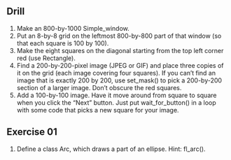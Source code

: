 ## Drill
1. Make an 800-by-1000 Simple_window.
1. Put an 8-by-8 grid on the leftmost 800-by-800 part of that window (so that each square is 100 by 100).
1. Make the eight squares on the diagonal starting from the top left corner red (use Rectangle).
1. Find a 200-by-200-pixel image (JPEG or GIF) and place three copies of it on the grid (each image covering four squares). If you can’t find an image that is exactly 200 by 200, use set_mask() to pick a 200-by-200 section of a larger image. Don’t obscure the red squares.
1. Add a 100-by-100 image. Have it move around from square to square when you click the “Next” button. Just put wait_for_button() in a loop with some code that picks a new square for your image.

## Exercise 01
1. Define a class Arc, which draws a part of an ellipse. Hint: fl_arc().